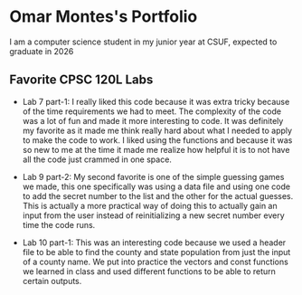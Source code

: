 # Omar Montes's Portfolio

I am a computer science student in my junior year at CSUF, expected to graduate in 2026

## Favorite CPSC 120L Labs
* Lab 7 part-1: 
	I really liked this code because it was extra tricky because of the time requirements we had to meet. The complexity of the code was a lot of fun and made it more interesting to code. It was definitely my favorite as it made me think really hard about what I needed to apply to make the code to work. I liked using the functions and because it was so new to me at the time it made me realize how helpful it is to not have all the code just crammed in one space.  

* Lab 9 part-2:
	My second favorite is one of the simple guessing games we made, this one specifically was using a data file and using one code to add the secret number to the list and the other for the actual guesses. This is actually a more practical way of doing this to actually gain an input from the user instead of reinitializing a new secret number every time the code runs.

* Lab 10 part-1:
	This was an interesting code because we used a header file to be able to find the county and state population from just the input of a county name. We put into practice the vectors and const functions we learned in class and used different functions to be able to return certain outputs. 
